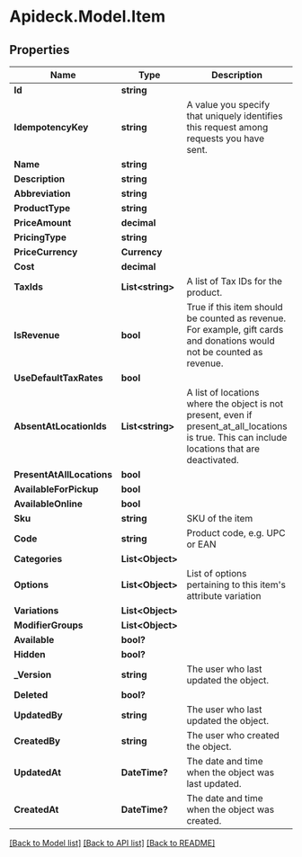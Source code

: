 # Apideck.Model.Item

## Properties

Name | Type | Description | Notes
------------ | ------------- | ------------- | -------------
**Id** | **string** |  | [optional] 
**IdempotencyKey** | **string** | A value you specify that uniquely identifies this request among requests you have sent. | [optional] 
**Name** | **string** |  | 
**Description** | **string** |  | [optional] 
**Abbreviation** | **string** |  | [optional] 
**ProductType** | **string** |  | [optional] 
**PriceAmount** | **decimal** |  | [optional] 
**PricingType** | **string** |  | [optional] 
**PriceCurrency** | **Currency** |  | [optional] 
**Cost** | **decimal** |  | [optional] 
**TaxIds** | **List&lt;string&gt;** | A list of Tax IDs for the product. | [optional] 
**IsRevenue** | **bool** | True if this item should be counted as revenue. For example, gift cards and donations would not be counted as revenue. | [optional] 
**UseDefaultTaxRates** | **bool** |  | [optional] 
**AbsentAtLocationIds** | **List&lt;string&gt;** | A list of locations where the object is not present, even if present_at_all_locations is true. This can include locations that are deactivated. | [optional] 
**PresentAtAllLocations** | **bool** |  | [optional] 
**AvailableForPickup** | **bool** |  | [optional] 
**AvailableOnline** | **bool** |  | [optional] 
**Sku** | **string** | SKU of the item | [optional] 
**Code** | **string** | Product code, e.g. UPC or EAN | [optional] 
**Categories** | **List&lt;Object&gt;** |  | [optional] 
**Options** | **List&lt;Object&gt;** | List of options pertaining to this item&#39;s attribute variation | [optional] 
**Variations** | **List&lt;Object&gt;** |  | [optional] 
**ModifierGroups** | **List&lt;Object&gt;** |  | [optional] 
**Available** | **bool?** |  | [optional] 
**Hidden** | **bool?** |  | [optional] 
**_Version** | **string** | The user who last updated the object. | [optional] [readonly] 
**Deleted** | **bool?** |  | [optional] 
**UpdatedBy** | **string** | The user who last updated the object. | [optional] [readonly] 
**CreatedBy** | **string** | The user who created the object. | [optional] [readonly] 
**UpdatedAt** | **DateTime?** | The date and time when the object was last updated. | [optional] [readonly] 
**CreatedAt** | **DateTime?** | The date and time when the object was created. | [optional] [readonly] 

[[Back to Model list]](../README.md#documentation-for-models) [[Back to API list]](../README.md#documentation-for-api-endpoints) [[Back to README]](../README.md)

